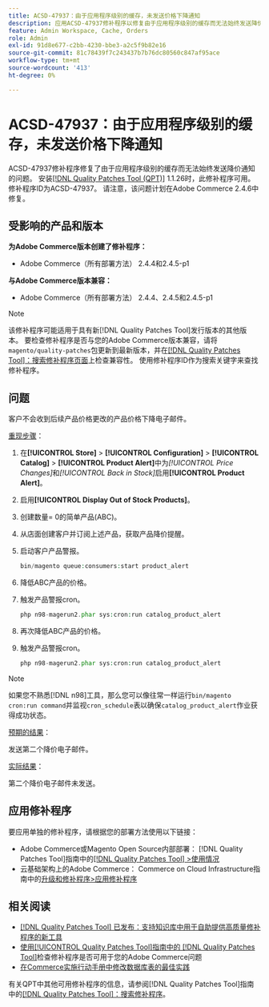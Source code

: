 ```yaml
---
title: ACSD-47937：由于应用程序级别的缓存，未发送价格下降通知
description: 应用ACSD-47937修补程序以修复由于应用程序级别的缓存而无法始终发送降价通知的Adobe Commerce问题。
feature: Admin Workspace, Cache, Orders
role: Admin
exl-id: 91d8e677-c2bb-4230-bbe3-a2c5f9b82e16
source-git-commit: 81c78439f7c243437b7b76dc80560c847af95ace
workflow-type: tm+mt
source-wordcount: '413'
ht-degree: 0%

---
```


# ACSD-47937：由于应用程序级别的缓存，未发送价格下降通知

ACSD-47937修补程序修复了由于应用程序级别的缓存而无法始终发送降价通知的问题。 安装[[!DNL Quality Patches Tool (QPT)]](https://experienceleague.adobe.com/zh-hans/docs/commerce-knowledge-base/kb/announcements/commerce-announcements/magento-quality-patches-released-new-tool-to-self-serve-quality-patches) 1.1.26时，此修补程序可用。 修补程序ID为ACSD-47937。 请注意，该问题计划在Adobe Commerce 2.4.6中修复。

## 受影响的产品和版本

**为Adobe Commerce版本创建了修补程序：**

* Adobe Commerce（所有部署方法） 2.4.4和2.4.5-p1

**与Adobe Commerce版本兼容：**

* Adobe Commerce（所有部署方法） 2.4.4、2.4.5和2.4.5-p1

>[!NOTE]
>
>该修补程序可能适用于具有新[!DNL Quality Patches Tool]发行版本的其他版本。 要检查修补程序是否与您的Adobe Commerce版本兼容，请将`magento/quality-patches`包更新到最新版本，并在[[!DNL Quality Patches Tool]：搜索修补程序页面](https://experienceleague.adobe.com/tools/commerce-quality-patches/index.html?lang=zh-Hans)上检查兼容性。 使用修补程序ID作为搜索关键字来查找修补程序。

## 问题

客户不会收到后续产品价格更改的产品价格下降电子邮件。

<u>重现步骤</u>：

1. 在&#x200B;**[!UICONTROL Store]** > **[!UICONTROL Configuration]** > **[!UICONTROL Catalog]** > **[!UICONTROL Product Alert]**&#x200B;中为&#x200B;*[!UICONTROL Price Changes]*&#x200B;和&#x200B;*[!UICONTROL Back in Stock]*&#x200B;启用&#x200B;**[!UICONTROL Product Alert]**。
1. 启用&#x200B;**[!UICONTROL Display Out of Stock Products]**。
1. 创建数量= 0的简单产品(ABC)。
1. 从店面创建客户并订阅上述产品，获取产品降价提醒。
1. 启动客户产品警报。

   ```PHP
   bin/magento queue:consumers:start product_alert
   ```

1. 降低ABC产品的价格。
1. 触发产品警报cron。

   ```PHP
   php n98-magerun2.phar sys:cron:run catalog_product_alert
   ```

1. 再次降低ABC产品的价格。
1. 触发产品警报cron。

   ```PHP
   php n98-magerun2.phar sys:cron:run catalog_product_alert
   ```

>[!NOTE]
>
>如果您不熟悉[!DNL n98]工具，那么您可以像往常一样运行`bin/magento cron:run command`并监视`cron_schedule`表以确保`catalog_product_alert`作业获得成功状态。

<u>预期的结果</u>：

发送第二个降价电子邮件。

<u>实际结果</u>：

第二个降价电子邮件未发送。

## 应用修补程序

要应用单独的修补程序，请根据您的部署方法使用以下链接：

* Adobe Commerce或Magento Open Source内部部署： [!DNL Quality Patches Tool]指南中的[[!DNL Quality Patches Tool] >使用情况](/help/tools/quality-patches-tool/usage.md)
* 云基础架构上的Adobe Commerce： Commerce on Cloud Infrastructure指南中的[升级和修补程序>应用修补程序](https://experienceleague.adobe.com/docs/commerce-cloud-service/user-guide/develop/upgrade/apply-patches.html?lang=zh-Hans)

## 相关阅读

* [[!DNL Quality Patches Tool] 已发布：支持知识库中用于自助提供高质量修补程序的新工具](https://experienceleague.adobe.com/zh-hans/docs/commerce-knowledge-base/kb/announcements/commerce-announcements/magento-quality-patches-released-new-tool-to-self-serve-quality-patches)
* [使用[!UICONTROL Quality Patches Tool]指南中的 [!DNL Quality Patches Tool]](/help/tools/quality-patches-tool/patches-available-in-qpt/check-patch-for-magento-issue-with-magento-quality-patches.md)检查修补程序是否可用于您的Adobe Commerce问题
* [在Commerce实施行动手册中修改数据库表的最佳实践](https://experienceleague.adobe.com/zh-hans/docs/commerce-operations/implementation-playbook/best-practices/development/modifying-core-and-third-party-tables#why-adobe-recommends-avoiding-modifications)


有关QPT中其他可用修补程序的信息，请参阅[!DNL Quality Patches Tool]指南中的[[!DNL Quality Patches Tool]：搜索修补程序](https://experienceleague.adobe.com/tools/commerce-quality-patches/index.html?lang=zh-Hans)。
